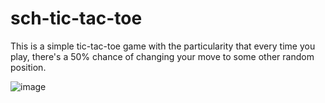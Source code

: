 # sch-tic-tac-toe
This is a simple tic-tac-toe game with the particularity that every time you play, there's a 50% chance of changing your move to some other random position.

![image](https://github.com/Fede2797/sch-tic-tac-toe/assets/91157539/a896c8bb-408d-40cb-9738-2c64fcf8aeba)
